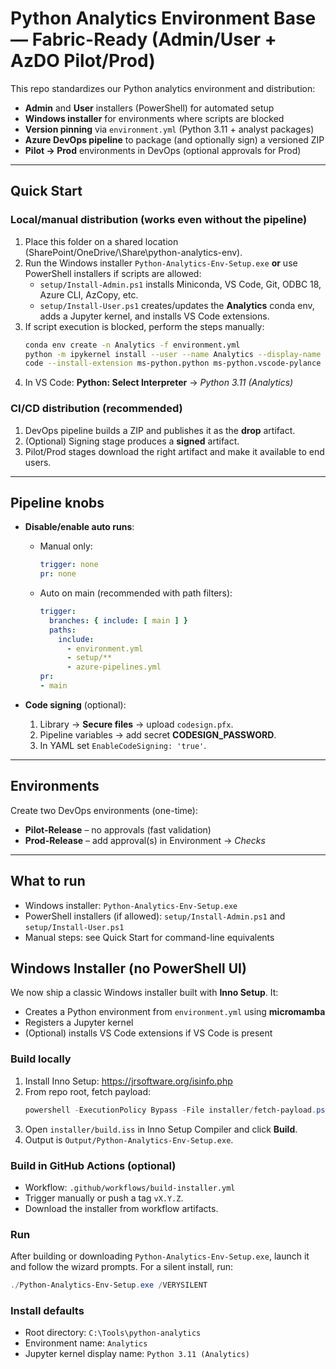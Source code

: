 # Python Analytics Environment Base — Fabric-Ready (Admin/User + AzDO Pilot/Prod)

This repo standardizes our Python analytics environment and distribution:

- **Admin** and **User** installers (PowerShell) for automated setup
- **Windows installer** for environments where scripts are blocked
- **Version pinning** via `environment.yml` (Python 3.11 + analyst packages)
- **Azure DevOps pipeline** to package (and optionally sign) a versioned ZIP
- **Pilot → Prod** environments in DevOps (optional approvals for Prod)

---

## Quick Start

### Local/manual distribution (works even without the pipeline)
1. Place this folder on a shared location (SharePoint/OneDrive/\\Share\python-analytics-env).
2. Run the Windows installer `Python-Analytics-Env-Setup.exe` **or** use PowerShell installers if scripts are allowed:
   - `setup/Install-Admin.ps1` installs Miniconda, VS Code, Git, ODBC 18, Azure CLI, AzCopy, etc.
   - `setup/Install-User.ps1` creates/updates the **Analytics** conda env, adds a Jupyter kernel, and installs VS Code extensions.
3. If script execution is blocked, perform the steps manually:
   ```bash
   conda env create -n Analytics -f environment.yml
   python -m ipykernel install --user --name Analytics --display-name "Python 3.11 (Analytics)"
   code --install-extension ms-python.python ms-python.vscode-pylance ms-toolsai.jupyter ms-mssql.mssql "eamodio.gitlens" charliermarsh.ruff ms-python.black-formatter ms-vscode.powershell
   ```
4. In VS Code: **Python: Select Interpreter** → *Python 3.11 (Analytics)*
### CI/CD distribution (recommended)
1. DevOps pipeline builds a ZIP and publishes it as the **drop** artifact.
2. (Optional) Signing stage produces a **signed** artifact.
3. Pilot/Prod stages download the right artifact and make it available to end users.

---

## Pipeline knobs

- **Disable/enable auto runs**:  
  - Manual only:  
    ```yaml
    trigger: none
    pr: none
    ```
  - Auto on main (recommended with path filters):  
    ```yaml
    trigger:
      branches: { include: [ main ] }
      paths:
        include:
          - environment.yml
          - setup/**
          - azure-pipelines.yml
    pr:
    - main
    ```

- **Code signing** (optional):
  1. Library → **Secure files** → upload `codesign.pfx`.
  2. Pipeline variables → add secret **CODESIGN_PASSWORD**.
  3. In YAML set `EnableCodeSigning: 'true'`.

---

## Environments

Create two DevOps environments (one-time):
- **Pilot-Release** – no approvals (fast validation)
- **Prod-Release** – add approval(s) in Environment → *Checks*

---

## What to run
- Windows installer: `Python-Analytics-Env-Setup.exe`
- PowerShell installers (if allowed): `setup/Install-Admin.ps1` and `setup/Install-User.ps1`
- Manual steps: see Quick Start for command-line equivalents
## Windows Installer (no PowerShell UI)

We now ship a classic Windows installer built with **Inno Setup**. It:
- Creates a Python environment from `environment.yml` using **micromamba**
- Registers a Jupyter kernel
- (Optional) installs VS Code extensions if VS Code is present

### Build locally
1. Install Inno Setup: https://jrsoftware.org/isinfo.php
2. From repo root, fetch payload:
   ```powershell
   powershell -ExecutionPolicy Bypass -File installer/fetch-payload.ps1
   ```
3. Open `installer/build.iss` in Inno Setup Compiler and click **Build**.
4. Output is `Output/Python-Analytics-Env-Setup.exe`.

### Build in GitHub Actions (optional)

* Workflow: `.github/workflows/build-installer.yml`
* Trigger manually or push a tag `vX.Y.Z`.
* Download the installer from workflow artifacts.

### Run

After building or downloading `Python-Analytics-Env-Setup.exe`, launch it and follow the wizard prompts. For a silent install, run:

```powershell
./Python-Analytics-Env-Setup.exe /VERYSILENT
```

### Install defaults

* Root directory: `C:\Tools\python-analytics`
* Environment name: `Analytics`
* Jupyter kernel display name: `Python 3.11 (Analytics)`

